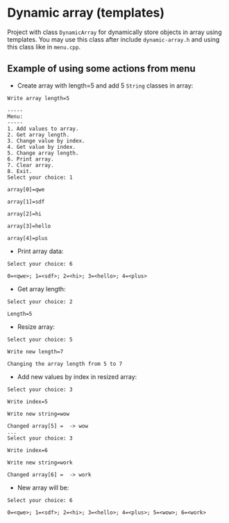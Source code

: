 # Dynamic array (templates)
Project with class `DynamicArray` for dynamically store objects in array using templates. 
You may use this class after include `dynamic-array.h` and using this class like in `menu.cpp`.

## Example of using some actions from menu
- Create array with length=5 and add 5 `String` classes in array:
```text
Write array length=5

-----
Menu:
-----
1. Add values to array.
2. Get array length.
3. Change value by index.
4. Get value by index.
5. Change array length.
6. Print array.
7. Clear array.
8. Exit.
Select your choice: 1

array[0]=qwe

array[1]=sdf

array[2]=hi

array[3]=hello

array[4]=plus
```
- Print array data:
```text
Select your choice: 6

0=<qwe>; 1=<sdf>; 2=<hi>; 3=<hello>; 4=<plus>
```
- Get array length:
```text
Select your choice: 2

Length=5
```
- Resize array:
```text
Select your choice: 5

Write new length=7

Changing the array length from 5 to 7
```
- Add new values by index in resized array:
```text
Select your choice: 3

Write index=5

Write new string=wow

Changed array[5] =  -> wow
...
Select your choice: 3

Write index=6

Write new string=work

Changed array[6] =  -> work
```
- New array will be:
```text
Select your choice: 6

0=<qwe>; 1=<sdf>; 2=<hi>; 3=<hello>; 4=<plus>; 5=<wow>; 6=<work>
```
